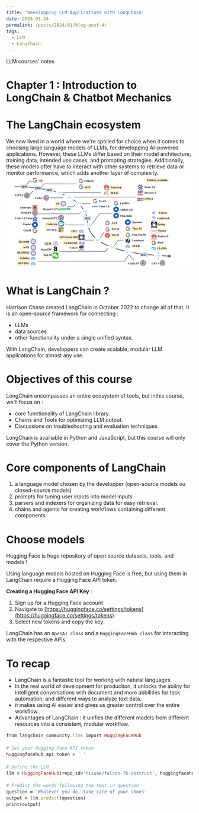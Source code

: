 ```yaml
---
title: 'Developping LLM Applications with LongChain'
date: 2024-01-24
permalink: /posts/2024/01/blog-post-4/
tags:
  - LLM
  - LongChain
---
```

LLM courses' notes


Chapter 1 : Introduction to LongChain & Chatbot Mechanics
======

The LangChain ecosystem 
======
We now lived in a world where we're spoiled for choice when it comes to choosing large language models of LLMs, for developping AI-powered applications. However, these LLMs differ based on their model architecture, training data, intended use cases, and prompting strategies. Additionally, these models ofter have to interact with other systems to retrieve data or monitor performance, which adds another layer of complexity. 
<br/><img src='/images/llm.png'>

What is LangChain ? 
======
Harrison Chase created LangChain in October 2022 to change all of that. It is an open-source framework for connecting : 
- LLMs
- data sources
- other functionality under a single unified syntax.

With LangChain, developpers can create scalable, modular LLM applications for almost any use. 

Objectives of this course 
======

LongChain encompasses an entire ecosystem of tools, but inthis course, we'll focus on : 
- core functionality of LangChain library.
- Chains and Tools for optimizing LLM output.
- Discussions on troubleshooting and evaluation techniques

LongChain is availiable in Python and JavaScript, but this course will only cover the Python version. 

Core components of LangChain 
======
1. a language model chosen by the developper (open-source models ou closed-source models)
2. prompts for tuning user inputs into model inputs
3. parsers and indexers for organizing data for easy retrieval.
4. chains and agents for creating workflows containing different components

Choose models
======
Hugging Face is huge repository of open source datasets, tools, and models ! 

Using language models hosted on Hugging Face is free, but using them in LangChain require a Hugging Face API token. 

**Creating a Hugging Face API Key** :
1. Sign up for a Hugging Face account
2. Navigate to [https://huggingface.co/settings/tokens](https://huggingface.co/settings/tokens)
3. Select new tokens and copy the key

LongChain has an `OpenAI class` and a `HuggingFaceHub class` for interacting with the respective APIs.

To recap
======
- LangChain is a fantastic tool for working with natural languages.
- In the real world of development for production, it unlocks the ability for intelligent conversations with document and more abbilities for task automation, and different ways to analyze text data.
- it makes using AI easier and gives us greater control over the entire workflow. 
- Advantages of LangChain : it unifies the different models from different resources into a consistent, modular workflow.

```ruby
from langchain_community.llms import HuggingFaceHub

# Set your Hugging Face API token 
huggingfacehub_api_token = ' '

# Define the LLM
llm = HuggingFaceHub(repo_id='tiiuae/falcon-7b-instruct', huggingfacehub_api_token=huggingfacehub_api_token)

# Predict the words following the text in question
question = 'Whatever you do, take care of your shoes'
output = llm.predict(question)
print(output)
```









